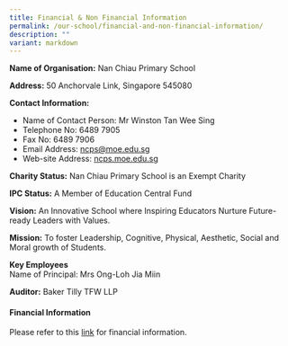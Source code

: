 ```yaml
---
title: Financial & Non Financial Information
permalink: /our-school/financial-and-non-financial-information/
description: ""
variant: markdown
---
```

**Name of Organisation:**&nbsp;Nan Chiau Primary School

**Address:**&nbsp;50 Anchorvale Link, Singapore 545080

**Contact Information:**

*   Name of Contact Person:&nbsp;Mr Winston Tan Wee Sing
*   Telephone No:&nbsp;6489 7905
*   Fax No:&nbsp;6489 7906
*   Email Address:&nbsp;ncps@moe.edu.sg
*   Web-site Address:&nbsp;[ncps.moe.edu.sg](http://ncps.moe.edu.sg/)

**Charity Status:**&nbsp;Nan Chiau Primary School is an Exempt Charity

**IPC Status:**&nbsp;A Member of Education Central Fund

**Vision:**&nbsp;An Innovative School where Inspiring Educators Nurture Future-ready Leaders with Values.

**Mission:**&nbsp;To foster Leadership, Cognitive, Physical, Aesthetic, Social and Moral growth of Students.

**Key Employees** <br>
Name of Principal: Mrs Ong-Loh Jia Miin

**Auditor:**&nbsp;Baker Tilly TFW LLP

#### **Financial Information**


Please refer to this&nbsp;[link](/files/Nan_Chiau_Primary_School.pdf)&nbsp;for financial information.